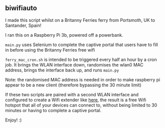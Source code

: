 ## biwifiauto

I made this script whilst on a Britanny Ferries ferry from Portsmoth, UK to Santander, Spain!

I ran this on a Raspberry Pi 3b, powered off a powerbank.

`main.py` uses Selenium to complete the captive portal that users have to fill in before using the Britanny Ferries free wifi

`ferry_mac_cron.sh` is intended to be triggered every half an hour by a cron job. It brings the WLAN interface down, randomises the wlan0 MAC address, brings the interface back up, and runs `main.py `

Note: the randomised MAC address is needed in order to make raspberry pi appear to be a new client (therefore bypassing the 30 minute limit)

If these two scripts are paired with a second WLAN interface and configured to create a Wifi extender like [here](https://pimylifeup.com/raspberry-pi-wifi-extender/), the result is a free Wifi hotspot that all of your devices can connect to, without being limited to 30 minutes or having to complete a captive portal.

Enjoy! :)
